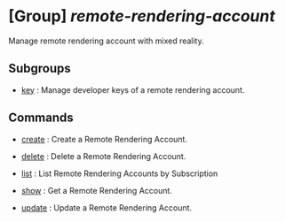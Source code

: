 # [Group] _remote-rendering-account_

Manage remote rendering account with mixed reality.

## Subgroups

- [key](/Commands/remote-rendering-account/key/readme.md)
: Manage developer keys of a remote rendering account.

## Commands

- [create](/Commands/remote-rendering-account/_create.md)
: Create a Remote Rendering Account.

- [delete](/Commands/remote-rendering-account/_delete.md)
: Delete a Remote Rendering Account.

- [list](/Commands/remote-rendering-account/_list.md)
: List Remote Rendering Accounts by Subscription

- [show](/Commands/remote-rendering-account/_show.md)
: Get a Remote Rendering Account.

- [update](/Commands/remote-rendering-account/_update.md)
: Update a Remote Rendering Account.
